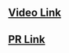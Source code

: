 ## [Video Link](https://www.loom.com/share/df1bcd97a9214db88570f0f76554a1a5?sid=c1e55b7d-b25d-4d8f-89a4-be2f388ebe00)
## [PR Link](https://github.com/AbhishekNaik1112/testing/pull/1)
